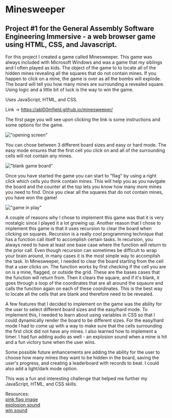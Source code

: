 # Minesweeper

## Project #1 for the General Assembly Software Engineering Immersive - a web browser game using HTML, CSS, and Javascript.

For this project I created a game called Minesweeper. This game was always included with Microsoft Windows and was a game that my siblings and I often played as kids. The object of the game to to locate all of the hidden mines revealing all the squares that do not contain mines. If you happen to click on a mine, the game is over as all the bombs will explode. The board will tell you how many mines are surrounding a revealed square. Using logic and a little bit of luck is the way to win the game.

Uses JavaScript, HTML, and CSS.

Link -> https://abl00mfield.github.io/minesweeper/

The first page you will see upon clicking the link is some instructions and some options for the game.

!["opening screen"](assets/images/Screenshot%202025-02-27%20at%205.05.55 PM.png)

You can chose between 3 different board sizes and easy or hard mode. The easy mode ensures that the first cell you click on and all of the surrounding cells will not contain any mines.

!["blank game board"](assets/images/Screenshot%202025-02-27%20at%205.08.24 PM.png)

Once you have started the game you can start to "flag" by using a right click which cells you think contain mines. This will help you as you navigate the board and the counter at the top lets you know how many more mines you need to find. Once you clear all the squares that do not contain mines, you have won the game!

!["game in play"](assets/images/Screenshot%202025-02-27%20at%205.09.35 PM.png)

A couple of reasons why I chose to implement this game was that it is very nostalgic since I played it a lot growing up. Another reason that I chose to implement this game is that it uses recursion to clear the board when clicking on squares. Recursion is a really cool programming technique that has a function call itself to accomplish certain tasks. In recursion, you always need to have at least one base case where the function will return to the prior call. Even though recursion can sometimes be difficult to wrap your brain around, in many cases it is the most simple way to accomplish the task. In Minesweeper, I needed to clear the board starting from the cell that a user clicks on. The function works by first checking if the cell you are on is a mine, flagged, or outside the grid. These are the bases cases that the function will return from. Then it clears the square, and if it's blank, it goes through a loop of the coordinates that are all around the squaure and calls the function again on each of these coordinates. This is the best way to locate all the cells that are blank and therefore need to be revealed.

A few features that I decided to implement on the game was the ability for the user to select different board sizes and the easy/hard mode. To implement this, I needed to learn about using variables in CSS so that I could dynamically render the board to be different sizes. For the easy/hard mode I had to come up with a way to make sure that the cells surrounding the first click did not have any mines. I also learned how to implement a timer. I had fun adding audio as well - an explosion sound when a mine is hit and a fun victory tune when the user wins.

Some possible future enhancements are adding the ability for the user to choose how many mines they want to be hidden in the board, saving the user's progress, and creating a leaderboard with records to beat. I could also add a light/dark mode option.

This was a fun and interesting challenge that helped me further my JavaScript, HTML, and CSS skills.

Resources:<br>
[pink flag image](https://www.shareicon.net/flag-pink-mapmarker-66821) <br>
[explosion sound](https://pixabay.com/sound-effects/medium-explosion-40472/) <br>
[win sound](https://pixabay.com/sound-effects/marimba-win-e-3-209687/)
